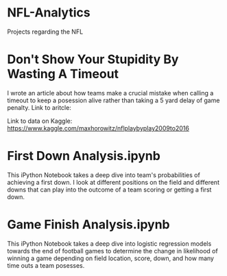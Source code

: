 # NFL-Analytics
Projects regarding the NFL

# Don't Show Your Stupidity By Wasting A Timeout
I wrote an article about how teams make a crucial mistake when calling a timeout to keep a posession alive rather than taking a 5 yard delay of game penalty. 
Link to aritcle: 

Link to data on Kaggle: https://www.kaggle.com/maxhorowitz/nflplaybyplay2009to2016

# First Down Analysis.ipynb
This iPython Notebook takes a deep dive into team's probabilities of achieving a first down. I look at different positions on the field and different downs that can play into the outcome of a team scoring or getting a first down.

# Game Finish Analysis.ipynb
This iPython Notebook takes a deep dive into logistic regression models towards the end of football games to determine the change in likelihood of winning a game depending on field location, score, down, and how many time outs a team posesses.
